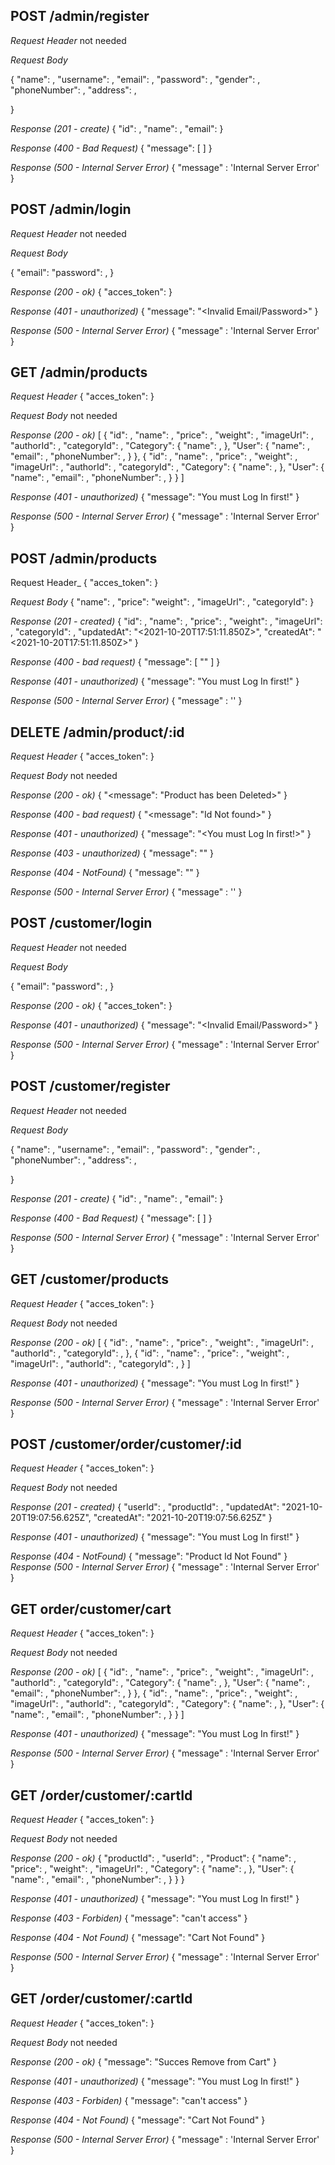 ## POST /admin/register

_Request Header_
not needed

_Request Body_

{
    "name": <string>,
    "username": <string>,
    "email": <string>,
    "password": <string>,
    "gender": <string>,
    "phoneNumber": <string>,
    "address": <string>,

}

_Response (201 - create)_
{
    "id": <number>,
    "name": <string>,
    "email": <string>
}

_Response (400 - Bad Request)_
{
    "message": [
        <error message>
    ]
}

_Response (500 - Internal Server Error)_
{
  "message" : 'Internal Server Error'
}




## POST /admin/login

_Request Header_
not needed

_Request Body_

{
    "email": <string>
    "password": <string>,
}

_Response (200 - ok)_
{
    "acces_token": <string>
}


_Response (401 - unauthorized)_
{
    "message": "<Invalid Email/Password>"
}


_Response (500 - Internal Server Error)_
{
  "message" : 'Internal Server Error'
}




## GET /admin/products

_Request Header_
{
    "acces_token": <string>
}

_Request Body_
not needed

_Response (200 - ok)_
[
    {
        "id": <number>,
        "name": <string>,
        "price": <number>,
        "weight": <float>,
        "imageUrl": <string>,
        "authorId": <number>,
        "categoryId": <number>,
        "Category": {
            "name": <string>,
        },
        "User": {
            "name": <number>,
            "email": <string>,
            "phoneNumber": <string>,
        }
    },
    {
        "id": <number>,
        "name": <string>,
        "price": <number>,
        "weight": <float>,
        "imageUrl": <string>,
        "authorId": <number>,
        "categoryId": <number>,
        "Category": {
            "name": <string>,
        },
        "User": {
            "name": <number>,
            "email": <string>,
            "phoneNumber": <string>,
        }
    }
]

_Response (401 - unauthorized)_
{
    "message": "You must Log In first!"
}

_Response (500 - Internal Server Error)_
{
  "message" : 'Internal Server Error'
}




## POST /admin/products

Request Header_
{
    "acces_token": <string>
}

_Request Body_
{
    "name": <string>,
    "price": <number>
    "weight": <float>,
    "imageUrl": <string>,
    "categoryId": <number>
}

_Response (201 - created)_
{
    "id": <number>,
    "name": <string>,
    "price": <number>,
    "weight": <float>,
    "imageUrl": <string>,
    "categoryId": <number>,
    "updatedAt": "<2021-10-20T17:51:11.850Z>",
    "createdAt": "<2021-10-20T17:51:11.850Z>"
}

_Response (400 - bad request)_
{
    "message": [
        "<error message>"
    ]
}

_Response (401 - unauthorized)_
{
    "message": "You must Log In first!"
}

_Response (500 - Internal Server Error)_
{
  "message" : '<Internal Server Error>'
}


## DELETE /admin/product/:id
_Request Header_
{
    "acces_token": <string>
}

_Request Body_
not needed

_Response (200 - ok)_
{
    "<message": "Product has been Deleted>"
}

_Response (400 - bad request)_
{
    "<message": "Id Not found>"
}

_Response (401 - unauthorized)_
{
    "message": "<You must Log In first!>"
}

_Response (403 - unauthorized)_
{
    "message": "<Forbidden Access>"
}

_Response (404 - NotFound)_
{
    "message": "<Products Id Not found>"
}

_Response (500 - Internal Server Error)_
{
  "message" : '<Internal Server Error>'
}


## POST /customer/login

_Request Header_
not needed

_Request Body_

{
    "email": <string>
    "password": <string>,
}

_Response (200 - ok)_
{
    "acces_token": <string>
}


_Response (401 - unauthorized)_
{
    "message": "<Invalid Email/Password>"
}


_Response (500 - Internal Server Error)_
{
  "message" : 'Internal Server Error'
}


## POST /customer/register

_Request Header_
not needed

_Request Body_

{
    "name": <string>,
    "username": <string>,
    "email": <string>,
    "password": <string>,
    "gender": <string>,
    "phoneNumber": <string>,
    "address": <string>,

}

_Response (201 - create)_
{
    "id": <number>,
    "name": <string>,
    "email": <string>
}


_Response (400 - Bad Request)_
{
    "message": [
        <error message>
    ]
}

_Response (500 - Internal Server Error)_
{
  "message" : 'Internal Server Error'
}



## GET /customer/products

_Request Header_
{
    "acces_token": <string>
}

_Request Body_
not needed

_Response (200 - ok)_
[
    {
        "id": <number>,
        "name": <string>,
        "price": <number>,
        "weight": <float>,
        "imageUrl": <string>,
        "authorId": <number>,
        "categoryId": <number>,
    },
    {
        "id": <number>,
        "name": <string>,
        "price": <number>,
        "weight": <float>,
        "imageUrl": <string>,
        "authorId": <number>,
        "categoryId": <number>,
    }
]

_Response (401 - unauthorized)_
{
    "message": "You must Log In first!"
}

_Response (500 - Internal Server Error)_
{
  "message" : 'Internal Server Error'
}

## POST /customer/order/customer/:id

_Request Header_
{
    "acces_token": <string>
}

_Request Body_
not needed

_Response (201 - created)_
{
    "userId": <number>,
    "productId": <number>,
    "updatedAt": "2021-10-20T19:07:56.625Z",
    "createdAt": "2021-10-20T19:07:56.625Z"
}

_Response (401 - unauthorized)_
{
    "message": "You must Log In first!"
}

_Response (404 - NotFound)_
{
    "message": "Product Id Not Found"
}
_Response (500 - Internal Server Error)_
{
  "message" : 'Internal Server Error'
}

## GET  order/customer/cart

_Request Header_
{
    "acces_token": <string>
}

_Request Body_
not needed

_Response (200 - ok)_
[
    {
        "id": <number>,
        "name": <string>,
        "price": <number>,
        "weight": <float>,
        "imageUrl": <string>,
        "authorId": <number>,
        "categoryId": <number>,
        "Category": {
            "name": <string>,
        },
        "User": {
            "name": <number>,
            "email": <string>,
            "phoneNumber": <string>,
        }
    },
    {
        "id": <number>,
        "name": <string>,
        "price": <number>,
        "weight": <float>,
        "imageUrl": <string>,
        "authorId": <number>,
        "categoryId": <number>,
        "Category": {
            "name": <string>,
        },
        "User": {
            "name": <number>,
            "email": <string>,
            "phoneNumber": <string>,
        }
    }
]

_Response (401 - unauthorized)_
{
    "message": "You must Log In first!"
}

_Response (500 - Internal Server Error)_
{
  "message" : 'Internal Server Error'
}

## GET  /order/customer/:cartId

_Request Header_
{
    "acces_token": <string>
}

_Request Body_
not needed

_Response (200 - ok)_
{
    "productId": <number>,
    "userId": <number>,
    "Product": {
        "name": <string>,
        "price": <number>,
        "weight": <number>,
        "imageUrl": <string>,
        "Category": {
            "name": <string>,
        },
        "User": {
            "name": <string>,
            "email": <string>,
            "phoneNumber": <string>,
        }
    }
}

_Response (401 - unauthorized)_
{
    "message": "You must Log In first!"
}

_Response (403 - Forbiden)_
{
    "message": "can't access"
}

_Response (404 - Not Found)_
{
    "message": "Cart Not Found"
}

_Response (500 - Internal Server Error)_
{
  "message" : 'Internal Server Error'
}

## GET     /order/customer/:cartId

_Request Header_
{
    "acces_token": <string>
}

_Request Body_
not needed

_Response (200 - ok)_
{
    "message": "Succes Remove from Cart"
}

_Response (401 - unauthorized)_
{
    "message": "You must Log In first!"
}

_Response (403 - Forbiden)_
{
    "message": "can't access"
}

_Response (404 - Not Found)_
{
    "message": "Cart Not Found"
}

_Response (500 - Internal Server Error)_
{
  "message" : 'Internal Server Error'
}




